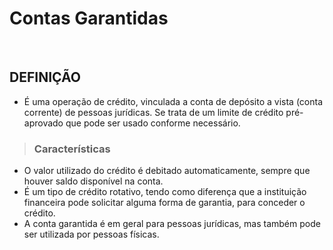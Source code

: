 # Contas Garantidas

<br>

## DEFINIÇÃO
* É uma operação de crédito, vinculada a conta de depósito a vista (conta corrente) de pessoas jurídicas. Se trata de um limite de crédito pré-aprovado que pode ser usado conforme necessário.

> ### Características
* O valor utilizado do crédito é debitado automaticamente, sempre que houver saldo disponível na conta.
* É um tipo de crédito rotativo, tendo como diferença que a instituição financeira pode solicitar alguma forma de garantia, para conceder o crédito.
* A conta garantida é em geral para pessoas jurídicas, mas também pode ser utilizada por pessoas físicas.